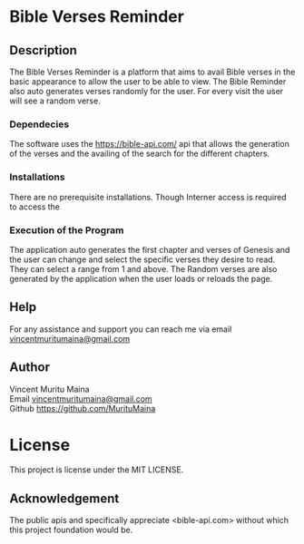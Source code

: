# Bible Verses Reminder
## Description

The Bible Verses Reminder is a platform that aims to avail Bible verses in the basic appearance to allow the user to be able to view.
The Bible Reminder also auto generates verses randomly for the user. For every visit the user will see a random verse.


### Dependecies

The software uses the https://bible-api.com/ api that allows the generation of the verses and the availing of the search for the different chapters.
### Installations

There are no prerequisite installations. Though Interner access is required to access the

### Execution of the Program

The application auto generates the first chapter and verses of Genesis and the user can change and select the specific verses they desire to read. They can select a range from 1 and above. The Random verses are also generated by the application when the user loads or reloads the page.

## Help

For any assistance and support you can reach me via  email <link> vincentmuritumaina@gmail.com

## Author

Vincent Muritu Maina <br>
Email vincentmuritumaina@gmail.com<br>
Github  https://github.com/MurituMaina

# License

This project is license under the MIT LICENSE.

## Acknowledgement
The public apis and specifically appreciate <bible-api.com> without which this project foundation would be.
